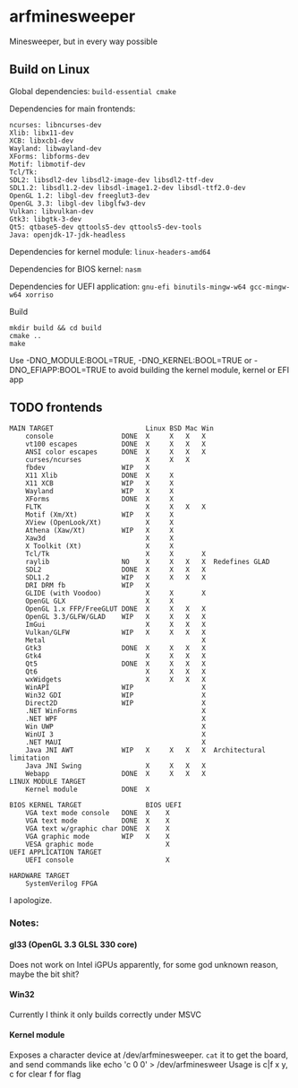 # arfminesweeper
Minesweeper, but in every way possible

## Build on Linux
Global dependencies: `build-essential cmake`

Dependencies for main frontends:
```
ncurses: libncurses-dev
Xlib: libx11-dev
XCB: libxcb1-dev
Wayland: libwayland-dev
XForms: libforms-dev
Motif: libmotif-dev
Tcl/Tk: 
SDL2: libsdl2-dev libsdl2-image-dev libsdl2-ttf-dev
SDL1.2: libsdl1.2-dev libsdl-image1.2-dev libsdl-ttf2.0-dev
OpenGL 1.2: libgl-dev freeglut3-dev
OpenGL 3.3: libgl-dev libglfw3-dev
Vulkan: libvulkan-dev
Gtk3: libgtk-3-dev
Qt5: qtbase5-dev qttools5-dev qttools5-dev-tools
Java: openjdk-17-jdk-headless
```

Dependencies for kernel module: `linux-headers-amd64`

Dependencies for BIOS kernel: `nasm`

Dependencies for UEFI application: `gnu-efi binutils-mingw-w64 gcc-mingw-w64 xorriso`

Build
```
mkdir build && cd build
cmake ..
make
```

Use -DNO\_MODULE:BOOL=TRUE, -DNO\_KERNEL:BOOL=TRUE or -DNO\_EFIAPP:BOOL=TRUE to
avoid building the kernel module, kernel or EFI app

## TODO frontends
```
MAIN TARGET                       Linux BSD Mac Win
    console                 DONE  X     X   X   X
    vt100 escapes           DONE  X     X   X   X
    ANSI color escapes      DONE  X     X   X   X
    curses/ncurses                X     X   X   
    fbdev                   WIP   X
    X11 Xlib                DONE  X     X
    X11 XCB                 WIP   X     X
    Wayland                 WIP   X     X
    XForms                  DONE  X     X
    FLTK                          X     X   X   X
    Motif (Xm/Xt)           WIP   X     X
    XView (OpenLook/Xt)           X     X
    Athena (Xaw/Xt)         WIP   X     X
    Xaw3d                         X     X
    X Toolkit (Xt)                X     X
    Tcl/Tk                        X     X       X
    raylib                  NO    X     X   X   X  Redefines GLAD
    SDL2                    DONE  X     X   X   X
    SDL1.2                  WIP   X     X   X   X
    DRI DRM fb              WIP   X
    GLIDE (with Voodoo)           X     X       X
    OpenGL GLX                    X     X
    OpenGL 1.x FFP/FreeGLUT DONE  X     X   X   X
    OpenGL 3.3/GLFW/GLAD    WIP   X     X   X   X
    ImGui                         X     X   X   X
    Vulkan/GLFW             WIP   X     X   X   X
    Metal                                       X
    Gtk3                    DONE  X     X   X   X
    Gtk4                          X     X   X   X
    Qt5                     DONE  X     X   X   X
    Qt6                           X     X   X   X
    wxWidgets                     X     X   X   X
    WinAPI                  WIP                 X
    Win32 GDI               WIP                 X
    Direct2D                WIP                 X
    .NET WinForms                               X
    .NET WPF                                    X
    Win UWP                                     X
    WinUI 3                                     X
    .NET MAUI                                   X
    Java JNI AWT            WIP   X     X   X   X  Architectural limitation
    Java JNI Swing                X     X   X   X
    Webapp                  DONE  X     X   X   X
LINUX MODULE TARGET
    Kernel module           DONE  X              

BIOS KERNEL TARGET                BIOS UEFI
    VGA text mode console   DONE  X    X
    VGA text mode           DONE  X    X
    VGA text w/graphic char DONE  X    X
    VGA graphic mode        WIP   X    X
    VESA graphic mode                  X
UEFI APPLICATION TARGET
    UEFI console                       X

HARDWARE TARGET
    SystemVerilog FPGA      
```
I apologize.

### Notes:
#### gl33 (OpenGL 3.3 GLSL 330 core)
Does not work on Intel iGPUs apparently, for some god unknown reason, maybe the bit shit?
#### Win32
Currently I think it only builds correctly under MSVC
#### Kernel module
Exposes a character device at /dev/arfminesweeper.
`cat` it to get the board, and send commands like echo 'c 0 0' > /dev/arfminesweer
Usage is c|f x y, c for clear f for flag
